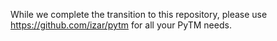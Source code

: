 While we complete the transition to this repository, please use https://github.com/izar/pytm for all your PyTM needs.
